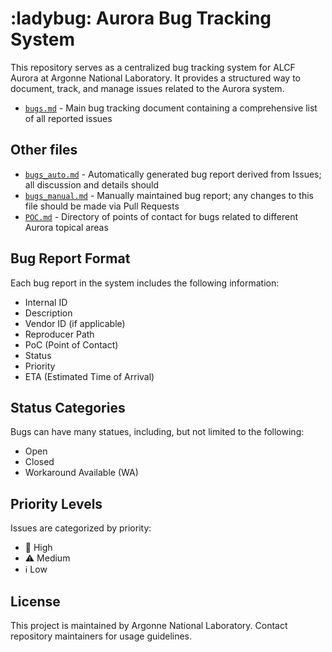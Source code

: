 # :ladybug: Aurora Bug Tracking System

This repository serves as a centralized bug tracking system for ALCF Aurora at Argonne National Laboratory. It provides a structured way to document, track, and manage issues related to the Aurora system.

- [`bugs.md`](bugs.md) - Main bug tracking document containing a comprehensive list of all reported issues

## Other files

- [`bugs_auto.md`](bugs_auto.md) - Automatically generated bug report derived from Issues; all discussion and details should 
- [`bugs_manual.md`](bugs_manual.md) - Manually maintained bug report; any changes to this file should be made via Pull Requests
- [`POC.md`](POC.md) - Directory of points of contact for bugs related to different Aurora topical areas

## Bug Report Format

Each bug report in the system includes the following information:
- Internal ID
- Description
- Vendor ID (if applicable)
- Reproducer Path
- PoC (Point of Contact)
- Status
- Priority
- ETA (Estimated Time of Arrival)

## Status Categories

Bugs can have many statues, including, but not limited to the following:
- Open
- Closed
- Workaround Available (WA)

## Priority Levels

Issues are categorized by priority:
- :rotating_light: High
- :warning: Medium
- :information_source: Low

## License

This project is maintained by Argonne National Laboratory. Contact repository maintainers for usage guidelines.
